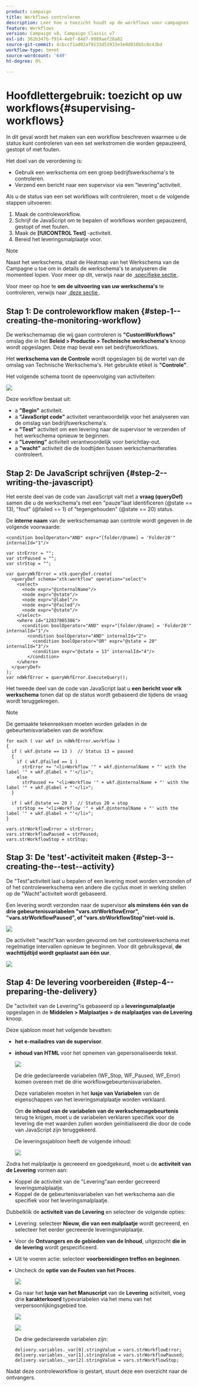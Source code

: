 ```yaml
---
product: campaign
title: Workflows controleren
description: Leer hoe u toezicht houdt op de workflows voor campagnes
feature: Workflows
version: Campaign v8, Campaign Classic v7
exl-id: 362b347b-f914-4ebf-84d7-9989aef28a82
source-git-commit: 4cbccf1ad02af9133d51933e3e0d010b5c8c43bd
workflow-type: tm+mt
source-wordcount: '649'
ht-degree: 0%

---
```


# Hoofdlettergebruik: toezicht op uw workflows{#supervising-workflows}

In dit geval wordt het maken van een workflow beschreven waarmee u de status kunt controleren van een set werkstromen die worden gepauzeerd, gestopt of met fouten.

Het doel van de verordening is:

* Gebruik een werkschema om een groep bedrijfswerkschema&#39;s te controleren.
* Verzend een bericht naar een supervisor via een &quot;levering&quot;activiteit.

Als u de status van een set workflows wilt controleren, moet u de volgende stappen uitvoeren:

1. Maak de controleworkflow.
1. Schrijf de JavaScript om te bepalen of workflows worden gepauzeerd, gestopt of met fouten.
1. Maak de **[!UICONTROL Test]** -activiteit.
1. Bereid het leveringsmalplaatje voor.

>[!NOTE]
>
>Naast het werkschema, staat de Heatmap van het Werkschema van de Campagne **&#x200B;**&#x200B;u toe om in details de werkschema&#39;s te analyseren die momenteel lopen. Voor meer op dit, verwijs naar de [&#x200B; specifieke sectie &#x200B;](heatmap.md).
>
>Voor meer op hoe te **om de uitvoering van uw werkschema&#39;s** te controleren, verwijs naar [&#x200B; deze sectie &#x200B;](monitor-workflow-execution.md).

## Stap 1: De controleworkflow maken {#step-1--creating-the-monitoring-workflow}

De werkschemamap die wij gaan controleren is **&quot;CustomWorkflows&quot;** omslag die in het **Beleid > Productie > Technische werkschema&#39;s** knoop wordt opgeslagen. Deze map bevat een set bedrijfsworkflows.

Het **werkschema van de Controle** wordt opgeslagen bij de wortel van de omslag van Technische Werkschema&#39;s. Het gebruikte etiket is **&quot;Controle&quot;**.

Het volgende schema toont de opeenvolging van activiteiten:

![](assets/uc_monitoring_workflow_overview.png)

Deze workflow bestaat uit:

* a **&quot;Begin&quot;** activiteit.
* a **&quot;JavaScript code&quot;** activiteit verantwoordelijk voor het analyseren van de omslag van bedrijfswerkschema&#39;s.
* a **&quot;Test&quot;** activiteit om een levering naar de supervisor te verzenden of het werkschema opnieuw te beginnen.
* a **&quot;Levering&quot;** activiteit verantwoordelijk voor berichtlay-out.
* a **&quot;wacht&quot;** activiteit die de loodtijden tussen werkschemariteraties controleert.

## Stap 2: De JavaScript schrijven {#step-2--writing-the-javascript}

Het eerste deel van de code van JavaScript valt met a **vraag (queryDef)** samen die u de werkschema&#39;s met een &quot;pauze&quot;laat identificeren (@state == 13), &quot;fout&quot; (@failed == 1) of &quot;tegengehouden&quot; (@state == 20) status.

De **interne naam** van de werkschemamap aan controle wordt gegeven in de volgende voorwaarde:

```
<condition boolOperator="AND" expr="[folder/@name] = 'Folder20'" internalId="1"/>
```

```
var strError = "";
var strPaused = "";
var strStop = "";

var queryWkfError = xtk.queryDef.create(
  <queryDef schema="xtk:workflow" operation="select">
    <select>
      <node expr="@internalName"/>
      <node expr="@state"/>
      <node expr="@label"/>
      <node expr="@failed"/>
      <node expr="@state"/>   
    </select>
    <where id="12837805386">
      <condition boolOperator="AND" expr="[folder/@name] = 'Folder20'" internalId="1"/>
        <condition boolOperator="AND" internalId="2">
          <condition boolOperator="OR" expr="@state = 20" internalId="3"/>
          <condition expr="@state = 13" internalId="4"/>
        </condition>  
    </where>
  </queryDef>
);
var ndWkfError = queryWkfError.ExecuteQuery(); 
```

Het tweede deel van de code van JavaScript laat u **een bericht voor elk werkschema** tonen dat op de status wordt gebaseerd die tijdens de vraag wordt teruggekregen.

>[!NOTE]
>
>De gemaakte tekenreeksen moeten worden geladen in de gebeurtenisvariabelen van de workflow.

```
for each ( var wkf in ndWkfError.workflow ) 
{
  if ( wkf.@state == 13 )  // Status 13 = paused
  {
    if ( wkf.@failed == 1 )
      strError += "<li>Workflow '" + wkf.@internalName + "' with the label '" + wkf.@label + "'</li>";
    else
      strPaused += "<li>Workflow '" + wkf.@internalName + "' with the label '" + wkf.@label + "'</li>";
  }
  
  if ( wkf.@state == 20 )  // Status 20 = stop
    strStop += "<li>Workflow '" + wkf.@internalName + "' with the label '" + wkf.@label + "'</li>";
}

vars.strWorkflowError = strError;
vars.strWorkflowPaused = strPaused;
vars.strWorkflowStop = strStop;
```

## Stap 3: De &#39;test&#39;-activiteit maken {#step-3--creating-the--test--activity}

De &quot;Test&quot;activiteit laat u bepalen of een levering moet worden verzonden of of het controlewerkschema een andere die cyclus moet in werking stellen op de &quot;Wacht&quot;activiteit wordt gebaseerd.

Een levering wordt verzonden naar de supervisor **als minstens één van de drie gebeurtenisvariabelen &quot;vars.strWorkflowError&quot;, &quot;vars.strWorkflowPaused&quot;, of &quot;vars.strWorkflowStop&quot;niet-void is.**

![](assets/uc_monitoring_workflow_test.png)

De activiteit &quot;wacht&quot;kan worden gevormd om het controlewerkschema met regelmatige intervallen opnieuw te beginnen. Voor dit gebruiksgeval, **de wachttijdtijd wordt geplaatst aan één uur**.

![](assets/uc_monitoring_workflow_attente.png)

## Stap 4: De levering voorbereiden {#step-4--preparing-the-delivery}

De &quot;activiteit van de Levering&quot;is gebaseerd op a **leveringsmalplaatje** opgeslagen in de **Middelen > Malplaatjes > de malplaatjes van de Levering** knoop.

Deze sjabloon moet het volgende bevatten:

* **het e-mailadres van de supervisor**.
* **inhoud van HTML** voor het opnemen van gepersonaliseerde tekst.

  ![](assets/uc_monitoring_workflow_variables_diffusion.png)

  De drie gedeclareerde variabelen (WF_Stop, WF_Paused, WF_Error) komen overeen met de drie workflowgebeurtenisvariabelen.

  Deze variabelen moeten in het **lusje van Variabelen** van de eigenschappen van het leveringsmalplaatje worden verklaard.

  Om **de inhoud van de variabelen van de werkschemagebeurtenis** terug te krijgen, moet u de variabelen verklaren specifiek voor de levering die met waarden zullen worden geïnitialiseerd die door de code van JavaScript zijn teruggekeerd.

  De leveringssjabloon heeft de volgende inhoud:

  ![](assets/uc_monitoring_workflow_model_diffusion.png)

Zodra het malplaatje is gecreeerd en goedgekeurd, moet u de **activiteit van de Levering** vormen aan:

* Koppel de activiteit van de &quot;Levering&quot;aan eerder gecreeerd leveringsmalplaatje.
* Koppel de de gebeurtenisvariabelen van het werkschema aan die specifiek voor het leveringsmalplaatje.

Dubbelklik de **activiteit van de Levering** en selecteer de volgende opties:

* Levering: selecteer **Nieuw, die van een malplaatje** wordt gecreeerd, en selecteer het eerder gecreeerde leveringsmalplaatje.
* Voor de **Ontvangers en de gebieden van de Inhoud**, uitgezocht **die in de levering** wordt gespecificeerd.
* Uit te voeren actie: selecteer **voorbereidingen treffen en beginnen**.
* Uncheck de **optie van de Fouten van het Proces**.

  ![](assets/uc_monitoring_workflow_optionmodel.png)

* Ga naar het **lusje van het Manuscript** van de **Levering** activiteit, voeg drie **karakterkoord** typevariabelen via het menu van het verpersoonlijkingsgebied toe.

  ![](assets/uc_monitoring_workflow_selectlinkvariables.png)

  ![](assets/uc_monitoring_workflow_linkvariables.png)

  De drie gedeclareerde variabelen zijn:

  ```
  delivery.variables._var[0].stringValue = vars.strWorkflowError;
  delivery.variables._var[1].stringValue = vars.strWorkflowPaused;
  delivery.variables._var[2].stringValue = vars.strWorkflowStop; 
  ```

Nadat deze controleworkflow is gestart, stuurt deze een overzicht naar de ontvangers.
